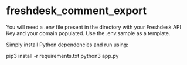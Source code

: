 # freshdesk_comment_export

You will need a .env file present in the directory with your Freshdesk API Key and your domain populated. Use the .env.sample as a template.

Simply install Python dependencies and run using:

pip3 install -r requirements.txt
python3 app.py
